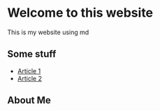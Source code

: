# Welcome to this website

This is my website using md


## Some stuff

- [Article 1](articles/article1.md)
- [Article 2](articles/article2.md)

## About Me

